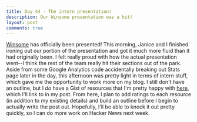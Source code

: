 ```yaml
---
title: Day 44 - The intern presentation!
description: Our Winsome presentation was a hit!
layout: post
comments: true
---
```

[Winsome](http://bewinso.me) has officially been presented! This morning, Janice and I finished ironing out our portion of the presentation and got it much more fluid than it had originally been. I felt really proud with how the actual presentation went--I think the rest of the team really hit their sections out of the park. Aside from some Google Analytics code accidentally breaking out Stats page later in the day, this afternoon was pretty light in terms of intern stuff, which gave me the opportunity to work more on my blog. I still don't have an outline, but I *do* have a Gist of resources that I'm pretty happy with [here](https://gist.github.com/andycandrea/75f5e97c25934fc9eb84), which I'll link to in my post. From here, I plan to add ratings to each resource (in addition to my existing details) and build an outline before I begin to actually write the post out. Hopefully, I'll be able to knock it out pretty quickly, so I can do more work on Hacker News next week.
